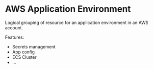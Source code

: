 # AWS Application Environment

Logical grouping of resource for an application environment in an AWS account.

Features:

- Secrets management
- App config
- ECS Cluster
- ...
